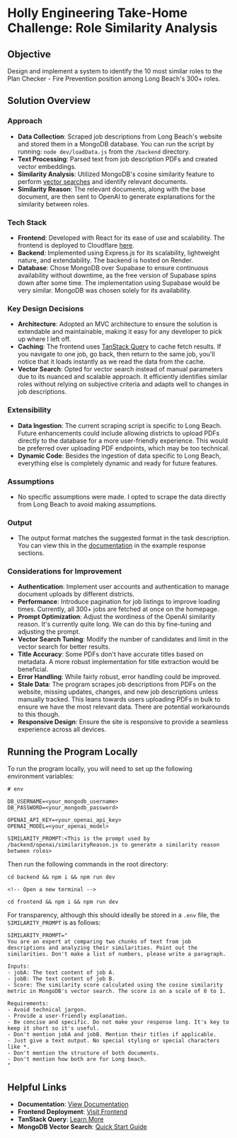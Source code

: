 # Holly Engineering Take-Home Challenge: Role Similarity Analysis

## Objective

Design and implement a system to identify the 10 most similar roles to the Plan Checker - Fire Prevention position among Long Beach's 300+ roles.

## Solution Overview

### Approach

- **Data Collection**: Scraped job descriptions from Long Beach's website and stored them in a MongoDB database. You can run the script by running: `node dev/loadData.js` from the `/backend` directory.
- **Text Processing**: Parsed text from job description PDFs and created vector embeddings.
- **Similarity Analysis**: Utilized MongoDB's cosine similarity feature to perform [vector searches](https://www.mongodb.com/docs/atlas/atlas-vector-search/tutorials/vector-search-quick-start/?tck=ai_as_web) and identify relevant documents.
- **Similarity Reason**: The relevant documents, along with the base document, are then sent to OpenAI to generate explanations for the similarity between roles.

### Tech Stack

- **Frontend**: Developed with React for its ease of use and scalability. The frontend is deployed to Cloudflare [here](https://holly-6uz.pages.dev/).
- **Backend**: Implemented using Express.js for its scalability, lightweight nature, and extendability. The backend is hosted on Render.
- **Database**: Chose MongoDB over Supabase to ensure continuous availability without downtime, as the free version of Supabase spins down after some time. The implementation using Supabase would be very similar. MongoDB was chosen solely for its availability.

### Key Design Decisions

- **Architecture**: Adopted an MVC architecture to ensure the solution is extendable and maintainable, making it easy for any developer to pick up where I left off.
- **Caching**: The frontend uses [TanStack Query](https://tanstack.com/query/latest) to cache fetch results. If you navigate to one job, go back, then return to the same job, you'll notice that it loads instantly as we read the data from the cache.
- **Vector Search**: Opted for vector search instead of manual parameters due to its nuanced and scalable approach. It efficiently identifies similar roles without relying on subjective criteria and adapts well to changes in job descriptions.

### Extensibility

- **Data Ingestion**: The current scraping script is specific to Long Beach. Future enhancements could include allowing districts to upload PDFs directly to the database for a more user-friendly experience. This would be preferred over uploading PDF endpoints, which may be too technical.
- **Dynamic Code**: Besides the ingestion of data specific to Long Beach, everything else is completely dynamic and ready for future features.

### Assumptions

- No specific assumptions were made. I opted to scrape the data directly from Long Beach to avoid making assumptions.

### Output

- The output format matches the suggested format in the task description. You can view this in the [documentation](https://documenter.getpostman.com/view/33618537/2sAYdcqs4G#1233915a-cec2-4785-8a01-62e06e77761e) in the example response sections.

### Considerations for Improvement

- **Authentication**: Implement user accounts and authentication to manage document uploads by different districts.
- **Performance**: Introduce pagination for job listings to improve loading times. Currently, all 300+ jobs are fetched at once on the homepage.
- **Prompt Optimization**: Adjust the wordiness of the OpenAI similarity reason. It's currently quite long. We can do this by fine-tuning and adjusting the prompt.
- **Vector Search Tuning**: Modify the number of candidates and limit in the vector search for better results.
- **Title Accuracy**: Some PDFs don't have accurate titles based on metadata. A more robust implementation for title extraction would be beneficial.
- **Error Handling**: While fairly robust, error handling could be improved.
- **Stale Data**: The program scrapes job descriptions from PDFs on the website, missing updates, changes, and new job descriptions unless manually tracked. This leans towards users uploading PDFs in bulk to ensure we have the most relevant data. There are potential workarounds to this though.
- **Responsive Design**: Ensure the site is responsive to provide a seamless experience across all devices.

## Running the Program Locally

To run the program locally, you will need to set up the following environment variables:

```
# env

DB_USERNAME=<your_mongodb_username>
DB_PASSWORD=<your_mongodb_password>

OPENAI_API_KEY=<your_openai_api_key>
OPENAI_MODEL=<your_openai_model>

SIMILARITY_PROMPT:<This is the prompt used by /backend/openai/similarityReason.js to generate a similarity reason between roles>
```

Then run the following commands in the root directory:

```
cd backend && npm i && npm run dev

<!-- Open a new terminal -->

cd frontend && npm i && npm run dev
```

For transparency, although this should ideally be stored in a `.env` file, the `SIMILARITY_PROMPT` is as follows:

```
SIMILARITY_PROMPT="
You are an expert at comparing two chunks of text from job descriptions and analyzing their similarities. Point out the similarities. Don't make a list of numbers, please write a paragraph.

Inputs:
- jobA: The text content of job A.
- jobB: The text content of job B.
- Score: The similarity score calculated using the cosine similarity metric in MongoDB's vector search. The score is on a scale of 0 to 1.

Requirements:
- Avoid technical jargon.
- Provide a user-friendly explanation.
- Be concise and specific. Do not make your response long. It's key to keep it short so it's useful.
- Don't mention jobA and jobB. Mention their titles if applicable.
- Just give a text output. No special styling or special characters like *.
- Don't mention the structure of both documents.
- Don't mention how both are for Long beach.
"
```

## Helpful Links

- **Documentation**: [View Documentation](https://documenter.getpostman.com/view/33618537/2sAYdcqs4G)
- **Frontend Deployment**: [Visit Frontend](https://holly-6uz.pages.dev/)
- **TanStack Query**: [Learn More](https://tanstack.com/query/latest)
- **MongoDB Vector Search**: [Quick Start Guide](https://www.mongodb.com/docs/atlas/atlas-vector-search/tutorials/vector-search-quick-start/?tck=ai_as_web)
